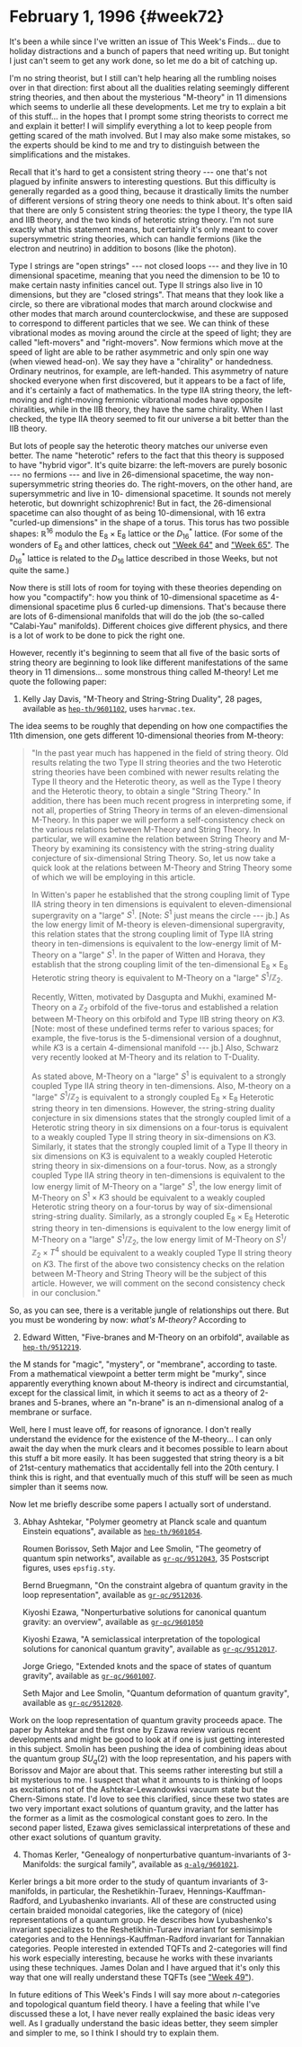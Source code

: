 # February 1, 1996 {#week72}

It's been a while since I've written an issue of This Week's
Finds... due to holiday distractions and a bunch of papers that need
writing up. But tonight I just can't seem to get any work done, so let
me do a bit of catching up.

I'm no string theorist, but I still can't help hearing all the
rumbling noises over in that direction: first about all the dualities
relating seemingly different string theories, and then about the
mysterious "M-theory" in 11 dimensions which seems to underlie all
these developments. Let me try to explain a bit of this stuff... in the
hopes that I prompt some string theorists to correct me and explain it
better! I will simplify everything a lot to keep people from getting
scared of the math involved. But I may also make some mistakes, so the
experts should be kind to me and try to distinguish between the
simplifications and the mistakes.

Recall that it's hard to get a consistent string theory --- one that's
not plagued by infinite answers to interesting questions. But this
difficulty is generally regarded as a good thing, because it drastically
limits the number of different versions of string theory one needs to
think about. It's often said that there are only 5 consistent string
theories: the type I theory, the type IIA and IIB theory, and the two
kinds of heterotic string theory. I'm not sure exactly what this
statement means, but certainly it's only meant to cover supersymmetric
string theories, which can handle fermions (like the electron and
neutrino) in addition to bosons (like the photon).

Type I strings are "open strings" --- not closed loops --- and they live
in 10 dimensional spacetime, meaning that you need the dimension to be
10 to make certain nasty infinities cancel out. Type II strings also
live in 10 dimensions, but they are "closed strings". That means that
they look like a circle, so there are vibrational modes that march
around clockwise and other modes that march around counterclockwise, and
these are supposed to correspond to different particles that we see. We
can think of these vibrational modes as moving around the circle at the
speed of light; they are called "left-movers" and "right-movers".
Now fermions which move at the speed of light are able to be rather
asymmetric and only spin one way (when viewed head-on). We say they have
a "chirality" or handedness. Ordinary neutrinos, for example, are
left-handed. This asymmetry of nature shocked everyone when first
discovered, but it appears to be a fact of life, and it's certainly a
fact of mathematics. In the type IIA string theory, the left-moving and
right-moving fermionic vibrational modes have opposite chiralities,
while in the IIB theory, they have the same chirality. When I last
checked, the type IIA theory seemed to fit our universe a bit better
than the IIB theory.

But lots of people say the heterotic theory matches our universe even
better. The name "heterotic" refers to the fact that this theory is
supposed to have "hybrid vigor". It's quite bizarre: the left-movers
are purely bosonic --- no fermions --- and live in 26-dimensional spacetime,
the way non-supersymmetric string theories do. The right-movers, on the
other hand, are supersymmetric and live in 10- dimensional spacetime. It
sounds not merely heterotic, but downright schizophrenic! But in fact,
the 26-dimensional spacetime can also thought of as being
10-dimensional, with 16 extra "curled-up dimensions" in the shape of a
torus. This torus has two possible shapes: $\mathbb{R}^16$ modulo the $\mathrm{E}_8 \times \mathrm{E}_8$
lattice or the $D_{16}^*$ lattice. (For some of the wonders of $\mathrm{E}_8$ and other
lattices, check out ["Week 64"](#week64) and
["Week 65"](#week65). The $D_{16}^*$ lattice is related to the $D_{16}$
lattice described in those Weeks, but not quite the same.)

Now there is still lots of room for toying with these theories depending
on how you "compactify": how you think of 10-dimensional spacetime as
4-dimensional spacetime plus 6 curled-up dimensions. That's because
there are lots of 6-dimensional manifolds that will do the job (the
so-called "Calabi-Yau" manifolds). Different choices give different
physics, and there is a lot of work to be done to pick the right one.

However, recently it's beginning to seem that all five of the basic
sorts of string theory are beginning to look like different
manifestations of the same theory in 11 dimensions... some monstrous
thing called M-theory! Let me quote the following paper:

1) Kelly Jay Davis, "M-Theory and String-String Duality", 28 pages, available as [`hep-th/9601102`](https://arxiv.org/abs/hep-th/9601102), uses `harvmac.tex`.

The idea seems to be roughly that depending on how one compactifies the
11th dimension, one gets different 10-dimensional theories from
M-theory:

> "In the past year much has happened in the field of string theory.
> Old results relating the two Type II string theories and the two
> Heterotic string theories have been combined with newer results
> relating the Type II theory and the Heterotic theory, as well as the
> Type I theory and the Heterotic theory, to obtain a single "String
> Theory." In addition, there has been much recent progress in
> interpreting some, if not all, properties of String Theory in terms of
> an eleven-dimensional M-Theory. In this paper we will perform a
> self-consistency check on the various relations between M-Theory and
> String Theory. In particular, we will examine the relation between
> String Theory and M-Theory by examining its consistency with the
> string-string duality conjecture of six-dimensional String Theory. So,
> let us now take a quick look at the relations between M-Theory and
> String Theory some of which we will be employing in this article.
>
> In Witten's paper he established that the strong coupling limit of
> Type IIA string theory in ten dimensions is equivalent to
> eleven-dimensional supergravity on a "large" $S^1$. \[Note: $S^1$ just
> means the circle --- jb.\] As the low energy limit of M-theory is
> eleven-dimensional supergravity, this relation states that the strong
> coupling limit of Type IIA string theory in ten-dimensions is
> equivalent to the low-energy limit of M-Theory on a "large" $S^1$. In
> the paper of Witten and Horava, they establish that the strong
> coupling limit of the ten-dimensional $\mathrm{E}_8 \times \mathrm{E}_8$ Heterotic string theory
> is equivalent to M-Theory on a "large" $S^1/\mathbb{Z}_2$.
>
> Recently, Witten, motivated by Dasgupta and Mukhi, examined M-Theory
> on a $\mathbb{Z}_2$ orbifold of the five-torus and established a relation between
> M-Theory on this orbifold and Type IIB string theory on $K3$. \[Note:
> most of these undefined terms refer to various spaces; for example,
> the five-torus is the 5-dimensional version of a doughnut, while $K3$ is
> a certain 4-dimensional manifold --- jb.\] Also, Schwarz very recently
> looked at M-Theory and its relation to T-Duality.
>
> As stated above, M-Theory on a "large" $S^1$ is equivalent to a
> strongly coupled Type IIA string theory in ten-dimensions. Also,
> M-theory on a "large" $S^1/\mathbb{Z}_2$ is equivalent to a strongly coupled
> $\mathrm{E}_8 \times \mathrm{E}_8$ Heterotic string theory in ten dimensions. However, the
> string-string duality conjecture in six dimensions states that the
> strongly coupled limit of a Heterotic string theory in six dimensions
> on a four-torus is equivalent to a weakly coupled Type II string
> theory in six-dimensions on $K3$. Similarly, it states that the strongly
> coupled limit of a Type II theory in six dimensions on K3 is
> equivalent to a weakly coupled Heterotic string theory in
> six-dimensions on a four-torus. Now, as a strongly coupled Type IIA
> string theory in ten-dimensions is equivalent to the low energy limit
> of M-Theory on a "large" $S^1$, the low energy limit of M-Theory on
> $S^1 \times K3$ should be equivalent to a weakly coupled Heterotic string
> theory on a four-torus by way of six-dimensional string-string
> duality. Similarly, as a strongly coupled $\mathrm{E}_8 \times \mathrm{E}_8$ Heterotic string
> theory in ten-dimensions is equivalent to the low energy limit of
> M-Theory on a "large" $S^1/\mathbb{Z}_2$, the low energy limit of M-Theory on
> $S^1/\mathbb{Z}_2 \times T^4$ should be equivalent to a weakly coupled Type II
> string theory on $K3$. The first of the above two consistency checks on
> the relation between M-Theory and String Theory will be the subject of
> this article. However, we will comment on the second consistency check
> in our conclusion."

So, as you can see, there is a veritable jungle of relationships out
there. But you must be wondering by now: *what's M-theory?* According
to

2) Edward Witten, "Five-branes and M-Theory on an orbifold", available as [`hep-th/9512219`](https://arxiv.org/abs/hep-th/9512219).

the M stands for "magic", "mystery", or "membrane", according to
taste. From a mathematical viewpoint a better term might be "murky",
since apparently everything known about M-theory is indirect and
circumstantial, except for the classical limit, in which it seems to act
as a theory of 2-branes and 5-branes, where an "n-brane" is an
n-dimensional analog of a membrane or surface.

Well, here I must leave off, for reasons of ignorance. I don't really
understand the evidence for the existence of the M-theory... I can only
await the day when the murk clears and it becomes possible to learn
about this stuff a bit more easily. It has been suggested that string
theory is a bit of 21st-century mathematics that accidentally fell into
the 20th century. I think this is right, and that eventually much of
this stuff will be seen as much simpler than it seems now.

Now let me briefly describe some papers I actually sort of understand.

3) Abhay Ashtekar, "Polymer geometry at Planck scale and quantum Einstein equations", available as [`hep-th/9601054`](https://arxiv.org/abs/hep-th/9601054).

    Roumen Borissov, Seth Major and Lee Smolin, "The geometry of quantum spin networks", available as [`gr-qc/9512043`](https://arxiv.org/abs/gr-qc/9512043), 35 Postscript figures, uses `epsfig.sty`.

    Bernd Bruegmann, "On the constraint algebra of quantum gravity in the loop representation", available as [`gr-qc/9512036`](https://arxiv.org/abs/gr-qc/9512036).

    Kiyoshi Ezawa, "Nonperturbative solutions for canonical quantum gravity: an overview", available as [`gr-qc/9601050`](https://arxiv.org/abs/gr-qc/9601050)

    Kiyoshi Ezawa, "A semiclassical interpretation of the topological solutions for canonical quantum gravity", available as [`gr-qc/9512017`](https://arxiv.org/abs/gr-qc/9512017).

    Jorge Griego, "Extended knots and the space of states of quantum gravity", available as [`gr-qc/9601007`](https://arxiv.org/abs/gr-qc/9601007).

    Seth Major and Lee Smolin, "Quantum deformation of quantum gravity", available as [`gr-qc/9512020`](https://arxiv.org/abs/gr-qc/9512020).

Work on the loop representation of quantum gravity proceeds apace. The
paper by Ashtekar and the first one by Ezawa review various recent
developments and might be good to look at if one is just getting
interested in this subject. Smolin has been pushing the idea of
combining ideas about the quantum group $SU_q(2)$ with the loop
representation, and his papers with Borissov and Major are about that.
This seems rather interesting but still a bit mysterious to me. I
suspect that what it amounts to is thinking of loops as excitations not
of the Ashtekar-Lewandowksi vacuum state but the Chern-Simons state.
I'd love to see this clarified, since these two states are two very
important exact solutions of quantum gravity, and the latter has the
former as a limit as the cosmological constant goes to zero. In the
second paper listed, Ezawa gives semiclassical interpretations of these
and other exact solutions of quantum gravity.

4) Thomas Kerler, "Genealogy of nonperturbative quantum-invariants of 3-Manifolds: the surgical family", available as [`q-alg/9601021`](https://arxiv.org/abs/q-alg/9601021).

Kerler brings a bit more order to the study of quantum invariants of
3-manifolds, in particular, the Reshetikhin-Turaev,
Hennings-Kauffman-Radford, and Lyubashenko invariants. All of these are
constructed using certain braided monoidal categories, like the category
of (nice) representations of a quantum group. He describes how
Lyubashenko's invariant specializes to the Reshetikhin-Turaev invariant
for semisimple categories and to the Hennings-Kauffman-Radford invariant
for Tannakian categories. People interested in extended TQFTs and
2-categories will find his work especially interesting, because he works
with these invariants using these techniques. James Dolan and I have
argued that it's only this way that one will really understand these
TQFTs (see ["Week 49"](#week49)).

In future editions of This Week's Finds I will say more about
$n$-categories and topological quantum field theory. I have a feeling that
while I've discussed these a lot, I have never really explained the
basic ideas very well. As I gradually understand the basic ideas better,
they seem simpler and simpler to me, so I think I should try to explain
them.
